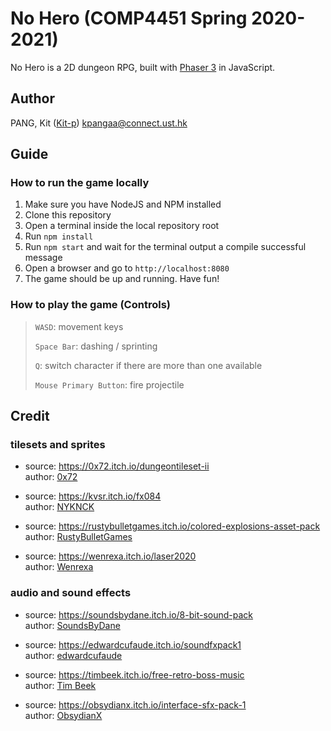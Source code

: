 # No Hero (COMP4451 Spring 2020-2021)

No Hero is a 2D dungeon RPG, built with [Phaser 3](https://phaser.io/) in JavaScript.

## Author

PANG, Kit ([Kit-p](https://github.com/Kit-p)) <kpangaa@connect.ust.hk>

## Guide

### How to run the game locally

1. Make sure you have NodeJS and NPM installed
2. Clone this repository
3. Open a terminal inside the local repository root
4. Run `npm install`
5. Run `npm start` and wait for the terminal output a compile successful message
6. Open a browser and go to `http://localhost:8080`
7. The game should be up and running. Have fun!

### How to play the game (Controls)

> `WASD`: movement keys
>
> `Space Bar`: dashing / sprinting
>
> `Q`: switch character if there are more than one available
>
> `Mouse Primary Button`: fire projectile

## Credit

### tilesets and sprites

-   source: <https://0x72.itch.io/dungeontileset-ii>  
    author: [0x72](https://0x72.itch.io/)

-   source: <https://kvsr.itch.io/fx084>  
    author: [NYKNCK](https://kvsr.itch.io/)

-   source: <https://rustybulletgames.itch.io/colored-explosions-asset-pack>  
    author: [RustyBulletGames](https://rustybulletgames.itch.io/)

-   source: <https://wenrexa.itch.io/laser2020>  
    author: [Wenrexa](https://wenrexa.itch.io/)

### audio and sound effects

-   source: <https://soundsbydane.itch.io/8-bit-sound-pack>  
    author: [SoundsByDane](https://soundsbydane.itch.io/)

-   source: <https://edwardcufaude.itch.io/soundfxpack1>  
    author: [edwardcufaude](https://edwardcufaude.itch.io/)

-   source: <https://timbeek.itch.io/free-retro-boss-music>  
    author: [Tim Beek](https://timbeek.itch.io/)

-   source: <https://obsydianx.itch.io/interface-sfx-pack-1>  
    author: [ObsydianX](https://obsydianx.itch.io/)

